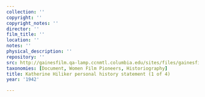 ```yaml
---
collection: ''
copyright: ''
copyright_notes: ''
director: ''
film_title: ''
location: ''
notes: ''
physical_description: ''
repository: ''
src: http://gainesfilm.qa-lamp.ccnmtl.columbia.edu/sites/files/gainesfilm/images/J_hilliker_personal_his_8262B-1.jpg
taxonomies: [Document, Women Film Pioneers, Historiography]
title: Katherine Hiliker personal history statement (1 of 4)
year: '1942'

---
```


